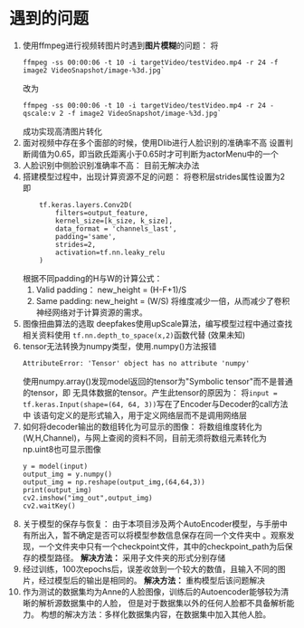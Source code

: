 # 遇到的问题
1. 使用ffmpeg进行视频转图片时遇到**图片模糊**的问题：
    将
    ```
    ffmpeg -ss 00:00:06 -t 10 -i targetVideo/testVideo.mp4 -r 24 -f image2 VideoSnapshot/image-%3d.jpg`
    ```
    改为
    ```
    ffmpeg -ss 00:00:06 -t 10 -i targetVideo/testVideo.mp4 -r 24 -qscale:v 2 -f image2 VideoSnapshot/image-%3d.jpg`
    ```
    成功实现高清图片转化
2. 面对视频中存在多个面部的时候，使用Dlib进行人脸识别的准确率不高
    设置判断阈值为0.65，即当欧氏距离小于0.65时才可判断为actorMenu中的一个
3. 人脸识别中侧脸识别准确率不高：
    目前无解决办法
4. 搭建模型过程中，出现计算资源不足的问题：
    将卷积层strides属性设置为2 即
    ```
        tf.keras.layers.Conv2D(
            filters=output_feature,
            kernel_size=[k_size, k_size],
            data_format = 'channels_last',
            padding='same',
            strides=2,
            activation=tf.nn.leaky_relu
        )
    ```
    根据不同padding的H与W的计算公式：
    1) Valid padding： new_height = (H-F+1)/S
    2) Same padding: new_height = (W/S)
    将维度减少一倍，从而减少了卷积神经网络对于计算资源的需求。
5. 图像扭曲算法的选取
    deepfakes使用upScale算法，编写模型过程中通过查找相关资料使用
    `tf.nn.depth_to_space(x,2)`函数代替 (效果未知)
6. tensor无法转换为numpy类型，使用.numpy()方法报错
   ```
   AttributeError: 'Tensor' object has no attribute 'numpy'
   ```
   使用numpy.array()发现model返回的tensor为"Symbolic tensor"而不是普通的tensor，即
   无具体数据的tensor。产生此tensor的原因为：
   将`input = tf.keras.Input(shape=(64, 64, 3))`写在了Encoder与Decoder的call方法中
   该语句定义的是形式输入，用于定义网络层而不是调用网络层
7. 如何将decoder输出的数组转化为可显示的图像：
    将数组维度转化为(W,H,Channel)，与网上查阅的资料不同，目前无须将数组元素转化为np.uint8也可显示图像
    ```
    y = model(input)
    output_img = y.numpy()
    output_img = np.reshape(output_img,(64,64,3))
    print(output_img)
    cv2.imshow("img_out",output_img)
    cv2.waitKey()
    ```
8. 关于模型的保存与恢复：
    由于本项目涉及两个AutoEncoder模型，与手册中有所出入，暂不确定是否可以将模型参数信息保存在同一个文件夹中
。观察发现，一个文件夹中只有一个checkpoint文件，其中的checkpoint_path为后保存的模型路径。
    **解决方法：** 采用子文件夹的形式分别存储
9. 经过训练，100次epochs后，误差收敛到一个较大的数值，且输入不同的图片，经过模型后的输出是相同的。
    **解决方法：** 重构模型后该问题解决
10. 作为测试的数据集均为Anne的人脸图像，训练后的Autoencoder能够较为清晰的解析源数据集中的人脸，
但是对于数据集以外的任何人脸都不具备解析能力。
    构想的解决方法：多样化数据集内容，在数据集中加入其他人脸。
    